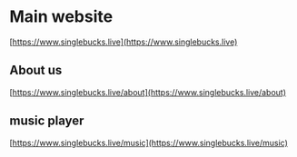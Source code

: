 # Main website 

[https://www.singlebucks.live](https://www.singlebucks.live)


## About us

[https://www.singlebucks.live/about](https://www.singlebucks.live/about)

## music player

[https://www.singlebucks.live/music](https://www.singlebucks.live/music)







